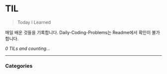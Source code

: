 # TIL
> Today I Learned

매일 배운 것들을 기록합니다.
Daily-Coding-Problems는 Readme에서 확인이 불가합니다.


_0 TILs and counting..._

---

### Categories



